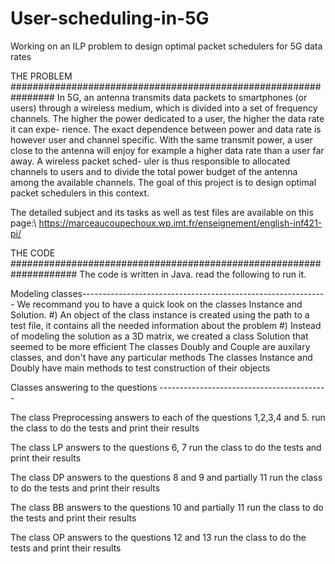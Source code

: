# User-scheduling-in-5G
Working on an ILP problem to design optimal packet schedulers for 5G data rates

THE PROBLEM ################################################################
In 5G, an antenna transmits data packets to smartphones (or users) through a
wireless medium, which is divided into a set of frequency channels.
The higher the power dedicated to a user, the higher the data rate it can expe-
rience. The exact dependence between power and data rate is however user and
channel specific. With the same transmit power, a user close to the antenna will
enjoy for example a higher data rate than a user far away. A wireless packet sched-
uler is thus responsible to allocated channels to users and to divide the total power
budget of the antenna among the available channels. The goal of this project is to
design optimal packet schedulers in this context.

The detailed subject and its tasks as well as test files are available on this page:\\
https://marceaucoupechoux.wp.imt.fr/enseignement/english-inf421-pi/


THE CODE ####################################################################
The code is written in Java. read the following to run it.

Modeling classes-------------------------------------------------------------
We recommand you to have a quick look on the classes Instance and Solution.
#) An object of the class instance is created using the path to a test file,
   it contains all the needed information about the problem
#) Instead of modeling the solution as a 3D matrix, we created a class Solution
   that seemed to be more efficient
The classes Doubly and Couple are auxilary classes, and don't have any particular methods
The classes Instance and Doubly have main methods to test construction of their objects

Classes answering to the questions ------------------------------------------

The class Preprocessing answers to each of the questions 1,2,3,4 and 5.
run the class to do the tests and print their results

The class LP answers to the questions 6, 7
run the class to do the tests and print their results

The class DP answers to the questions 8 and 9 and partially 11
run the class to do the tests and print their results

The class BB answers to the questions 10 and partially 11
run the class to do the tests and print their results

The class OP answers to the questions 12 and 13
run the class to do the tests and print their results
